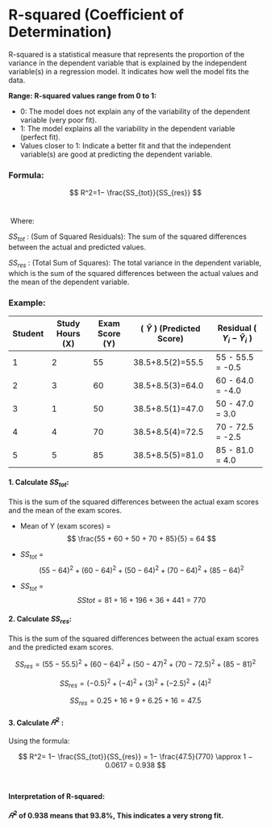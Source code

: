 # R-squared (Coefficient of Determination)

R-squared is a statistical measure that represents the proportion of the variance in the dependent variable that is explained by the independent variable(s) in a regression model. It indicates how well the model fits the data.

**Range: R-squared values range from 0 to 1:**
- 0: The model does not explain any of the variability of the dependent variable (very poor fit).
- 1: The model explains all the variability in the dependent variable (perfect fit).
- Values closer to 1: Indicate a better fit and that the independent variable(s) are good at predicting the dependent variable.

### Formula:

$$
R^2=1− \frac{SS_{tot}}{SS_{res}}
$$​
 
​
Where:

$SS_{tot}$ : (Sum of Squared Residuals): The sum of the squared differences between the actual and predicted values.

$SS_{res}$ : (Total Sum of Squares): The total variance in the dependent variable, which is the sum of the squared differences between the actual values and the mean of the dependent variable.


### Example:

| Student   | Study Hours (X)   | Exam Score (Y) | ( $\hat{Y}$ ) (Predicted Score) | Residual \( $Y_i - \hat{Y}_i$ \) |  
| ------------- | ------------- | -------------  |---------------------------------|-------------------------------|
1	| 2	|   55 | 38.5+8.5(2)=55.5        | 55 - 55.5 = -0.5                      |
2	| 3 |	60 | 38.5+8.5(3)=64.0        | 60 - 64.0 = -4.0                      |
3	| 1 |	50 | 38.5+8.5(1)=47.0        | 50 - 47.0 = 3.0                       |
4	| 4 |	70 | 38.5+8.5(4)=72.5        | 70 - 72.5 = -2.5                      |
5	| 5 |	85 | 38.5+8.5(5)=81.0        | 85 - 81.0 = 4.0                       |

#### 1. Calculate $SS_{tot}$:
This is the sum of the squared differences between the actual exam scores and the mean of the exam scores.

-	Mean of Y (exam scores) = 
$$
 \frac{55 + 60 + 50 + 70 + 85}{5} = 64
$$

- $SS_{tot}$ = 
$$
(55−64)^2+(60−64)^2+(50−64)^2+(70−64)^2+(85−64)^2
$$

- $SS_{tot}$  = 
$$
SStot=81+16+196+36+441=770
$$

#### 2. Calculate $SS_{res}$:

This is the sum of the squared differences between the actual exam scores and the predicted exam scores.


$$
SS_{res} = (55 - 55.5)^2 + (60 - 64)^2 + (50 - 47)^2 + (70 - 72.5)^2 + (85 - 81)^2 
$$

$$
SS_{res} = (-0.5)^2 + (-4)^2 + (3)^2 + (-2.5)^2 + (4)^2
$$

$$
SS_{res} = 0.25 + 16 + 9 + 6.25 + 16 = 47.5
$$

#### 3. Calculate $𝑅^2$ :

Using the formula: 

$$
R^2= 1− \frac{SS_{tot}}{SS_{res}} = 1− \frac{47.5}{770}  \approx 1 − 0.0617 = 0.938 
$$​

#### Interpretation of R-squared:

**$𝑅^2$ of 0.938 means that 93.8%, This indicates a very strong fit.**